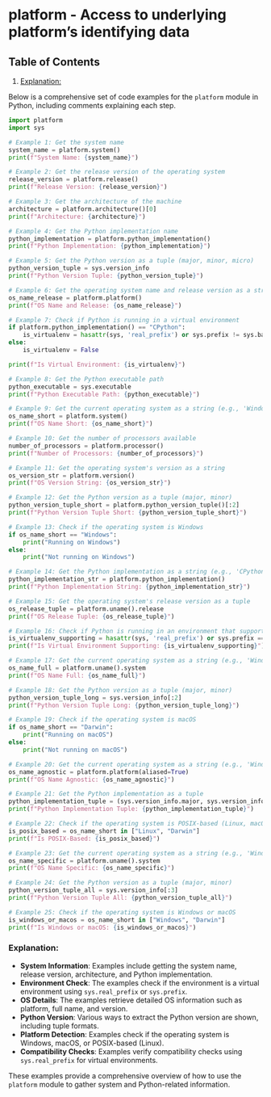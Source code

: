 # platform - Access to underlying platform’s identifying data
## Table of Contents

1. [Explanation:](#explanation)



Below is a comprehensive set of code examples for the `platform` module in Python, including comments explaining each step.

```python
import platform
import sys

# Example 1: Get the system name
system_name = platform.system()
print(f"System Name: {system_name}")

# Example 2: Get the release version of the operating system
release_version = platform.release()
print(f"Release Version: {release_version}")

# Example 3: Get the architecture of the machine
architecture = platform.architecture()[0]
print(f"Architecture: {architecture}")

# Example 4: Get the Python implementation name
python_implementation = platform.python_implementation()
print(f"Python Implementation: {python_implementation}")

# Example 5: Get the Python version as a tuple (major, minor, micro)
python_version_tuple = sys.version_info
print(f"Python Version Tuple: {python_version_tuple}")

# Example 6: Get the operating system name and release version as a string
os_name_release = platform.platform()
print(f"OS Name and Release: {os_name_release}")

# Example 7: Check if Python is running in a virtual environment
if platform.python_implementation() == "CPython":
    is_virtualenv = hasattr(sys, 'real_prefix') or sys.prefix != sys.base_prefix
else:
    is_virtualenv = False

print(f"Is Virtual Environment: {is_virtualenv}")

# Example 8: Get the Python executable path
python_executable = sys.executable
print(f"Python Executable Path: {python_executable}")

# Example 9: Get the current operating system as a string (e.g., 'Windows', 'Linux')
os_name_short = platform.system()
print(f"OS Name Short: {os_name_short}")

# Example 10: Get the number of processors available
number_of_processors = platform.processor()
print(f"Number of Processors: {number_of_processors}")

# Example 11: Get the operating system's version as a string
os_version_str = platform.version()
print(f"OS Version String: {os_version_str}")

# Example 12: Get the Python version as a tuple (major, minor)
python_version_tuple_short = platform.python_version_tuple()[:2]
print(f"Python Version Tuple Short: {python_version_tuple_short}")

# Example 13: Check if the operating system is Windows
if os_name_short == "Windows":
    print("Running on Windows")
else:
    print("Not running on Windows")

# Example 14: Get the Python implementation as a string (e.g., 'CPython', 'PyPy')
python_implementation_str = platform.python_implementation()
print(f"Python Implementation String: {python_implementation_str}")

# Example 15: Get the operating system's release version as a tuple
os_release_tuple = platform.uname().release
print(f"OS Release Tuple: {os_release_tuple}")

# Example 16: Check if Python is running in an environment that supports virtual environments
is_virtualenv_supporting = hasattr(sys, 'real_prefix') or sys.prefix == sys.base_prefix
print(f"Is Virtual Environment Supporting: {is_virtualenv_supporting}")

# Example 17: Get the current operating system as a string (e.g., 'Windows', 'Linux')
os_name_full = platform.uname().system
print(f"OS Name Full: {os_name_full}")

# Example 18: Get the Python version as a tuple (major, minor)
python_version_tuple_long = sys.version_info[:2]
print(f"Python Version Tuple Long: {python_version_tuple_long}")

# Example 19: Check if the operating system is macOS
if os_name_short == "Darwin":
    print("Running on macOS")
else:
    print("Not running on macOS")

# Example 20: Get the current operating system as a string (e.g., 'Windows', 'Linux')
os_name_agnostic = platform.platform(aliased=True)
print(f"OS Name Agnostic: {os_name_agnostic}")

# Example 21: Get the Python implementation as a tuple
python_implementation_tuple = (sys.version_info.major, sys.version_info.minor)
print(f"Python Implementation Tuple: {python_implementation_tuple}")

# Example 22: Check if the operating system is POSIX-based (Linux, macOS)
is_posix_based = os_name_short in ["Linux", "Darwin"]
print(f"Is POSIX-Based: {is_posix_based}")

# Example 23: Get the current operating system as a string (e.g., 'Windows', 'Linux')
os_name_specific = platform.uname().system
print(f"OS Name Specific: {os_name_specific}")

# Example 24: Get the Python version as a tuple (major, minor)
python_version_tuple_all = sys.version_info[:3]
print(f"Python Version Tuple All: {python_version_tuple_all}")

# Example 25: Check if the operating system is Windows or macOS
is_windows_or_macos = os_name_short in ["Windows", "Darwin"]
print(f"Is Windows or macOS: {is_windows_or_macos}")
```

### Explanation:

- **System Information**: Examples include getting the system name, release version, architecture, and Python implementation.
- **Environment Check**: The examples check if the environment is a virtual environment using `sys.real_prefix` or `sys.prefix`.
- **OS Details**: The examples retrieve detailed OS information such as platform, full name, and version.
- **Python Version**: Various ways to extract the Python version are shown, including tuple formats.
- **Platform Detection**: Examples check if the operating system is Windows, macOS, or POSIX-based (Linux).
- **Compatibility Checks**: Examples verify compatibility checks using `sys.real_prefix` for virtual environments.

These examples provide a comprehensive overview of how to use the `platform` module to gather system and Python-related information.
